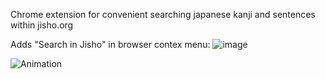 Chrome extension for convenient searching japanese kanji and sentences within jisho.org

Adds "Search in Jisho" in browser contex menu:  ![image](https://user-images.githubusercontent.com/52496230/234008408-30dfdd16-2874-40f4-aa63-e630a772cf0b.png)


![Animation](https://user-images.githubusercontent.com/52496230/234005711-2a43decf-be5c-4994-8fa8-9e044321e027.gif)
